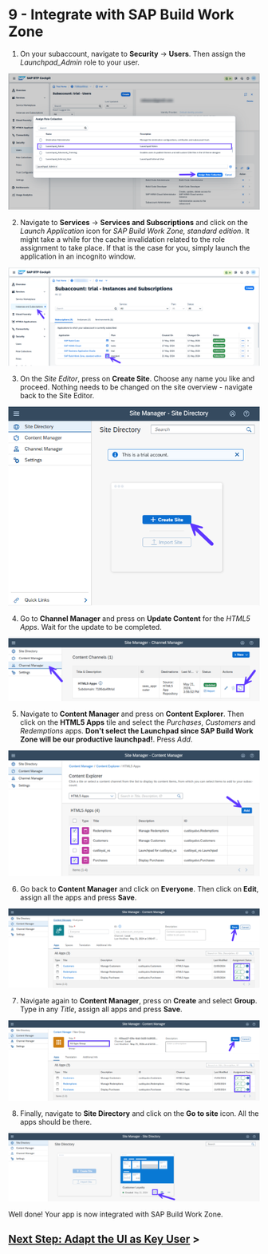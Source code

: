 # 9 - Integrate with SAP Build Work Zone

1. On your subaccount, navigate to **Security** -> **Users**. Then assign the *Launchpad_Admin* role to your user.

![](./Images/9_Screenshot_Assign_Launchpad_Admin.png)

2. Navigate to **Services** -> **Services and Subscriptions** and click on the *Launch Application* icon for *SAP Build Work Zone, standard edition*. It might take a while for the cache invalidation related to the role assignment to take place. If that is the case for you, simply launch the application in an incognito window.

![](./Images/9_Screenshot_Launch_Work_Zone.png)

3. On the *Site Editor*, press on **Create Site**. Choose any name you like and proceed. Nothing needs to be changed on the site overview - navigate back to the Site Editor.

![](./Images/9_Screenshot_Create_Site.png)

4. Go to **Channel Manager** and press on **Update Content** for the *HTML5 Apps*. Wait for the update to be completed.

![](./Images/9_Screenshot_Update_HTML5_Apps.png)

5. Navigate to **Content Manager** and press on **Content Explorer**. Then click on the **HTML5 Apps** tile and select the *Purchases*, *Customers* and *Redemptions* apps. **Don't select the Launchpad since SAP Build Work Zone will be our productive launchpad!**. Press *Add*.

![](./Images/9_Screenshot_Add_HTML5_Apps.png)

6. Go back to **Content Manager** and click on **Everyone**. Then click on **Edit**, assign all the apps and press **Save**.

![](./Images/9_Screenshot_Assign_Apps.png)

7. Navigate again to **Content Manager**, press on **Create** and select **Group**. Type in any *Title*, assign all apps and press **Save**.

![](./Images/9_Screenshot_Create_Group.png)

8. Finally, navigate to **Site Directory** and click on the **Go to site** icon. All the apps should be there.

![](./Images/9_Screenshot_Go_To_Site.png)


Well done! Your app is now integrated with SAP Build Work Zone.


## [Next Step: Adapt the UI as Key User](./10_Key_User_Adaptation.md) >